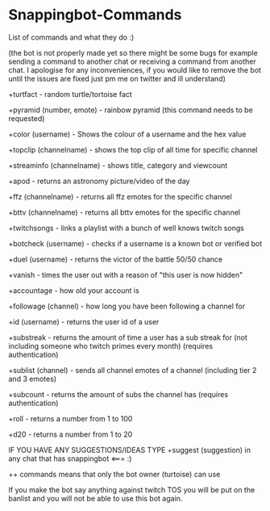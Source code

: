 # Snappingbot-Commands
List of commands and what they do :) 

(the bot is not properly made yet so there might be some bugs for example sending a command to another chat or receiving a command from another chat. I apologise for any inconveniences, if you would like to remove the bot until the issues are fixed just pm me on twitter and ill understand) 

+turtfact - random turtle/tortoise fact

+pyramid (number, emote) - rainbow pyramid (this command needs to be requested)

+color (username) - Shows the colour of a username and the hex value

+topclip (channelname) - shows the top clip of all time for specific channel

+streaminfo (channelname) - shows title, category and viewcount 

+apod - returns an astronomy picture/video of the day

+ffz (channelname)  - returns all ffz emotes for the specific channel

+bttv (channelname) - returns all bttv emotes for the specific channel

+twitchsongs - links a playlist with a bunch of well knows twitch songs

+botcheck (username) - checks if a username is a known bot or verified bot 

+duel (username) - returns the victor of the battle 50/50 chance

+vanish - times the user out with a reason of "this user is now hidden"

+accountage - how old your account is

+followage  (channel) - how long you have been following a channel for

+id (username) - returns the user id of a user
 
+substreak - returns the amount of time a user has a sub streak for (not including someone who twitch primes every month) (requires authentication)
 
+sublist (channel) - sends all channel emotes of a channel  (including tier 2 and 3 emotes)

+subcount - returns the amount of subs the channel has (requires authentication)

+roll - returns a number from 1 to 100

+d20 -  returns a number from 1 to 20


IF YOU HAVE ANY SUGGESTIONS/IDEAS TYPE +suggest (suggestion) in any chat that has snappingbot <=== :) 

++ commands means that only the bot owner (turtoise) can use

If you make the bot say anything against twitch TOS you will be put on the banlist and you will not be able to use this bot again. 
